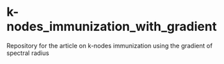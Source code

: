 # k-nodes_immunization_with_gradient
Repository for the article on k-nodes immunization using the gradient of spectral radius
